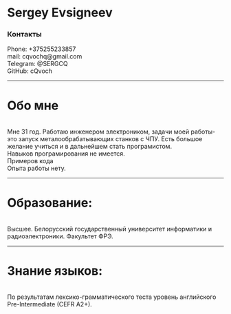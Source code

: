<h1 id="Sergey Evsigneev">Sergey Evsigneev</h1>
  <h3 id="contact">Контакты</h3>
 <p>Phone: +375255233857
 <br>mail: cqvochq@gmail.com
 <br>Telegram: @SERGCQ
 <br>GitHub: cQvoch
 <hr>
<h1 id='Me'>Обо мне</h1>
 <br>Мне 31 год. Работаю инженером электроником, задачи моей работы-это запуск металообрабатывающих станков с ЧПУ. Есть большое желание учиться и в дальнейшем стать програмистом.
 <br>Навыков програмирования не имеется.
 <br>Примеров кода
 <br>Опыта работы нету.
 <hr>
 <h1>Образование: </h1>
 <br>  Высшее. Белорусский государственный университет информатики и радиоэлектроники. Факультет ФРЭ.
  <hr>
  <h1>Знание языков:</h1>
 <br>По результатам лексико-грамматического теста уровень английского Pre-Intermediate (CEFR A2+).
 <br> 
 </p>
